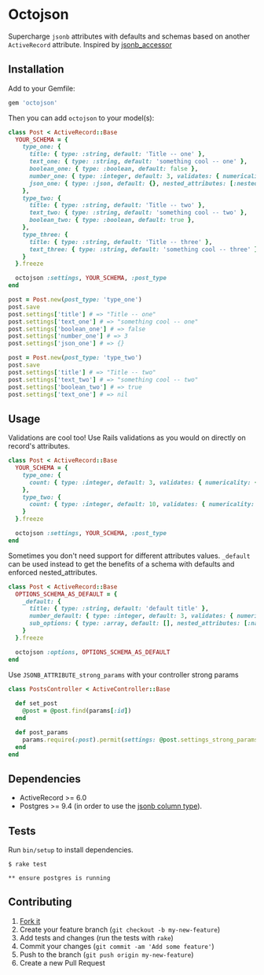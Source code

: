 # Octojson

Supercharge `jsonb` attributes with defaults and schemas based on another `ActiveRecord` attribute. Inspired by [jsonb_accessor](https://rubygems.org/gems/jsonb_accessor)

## Installation

Add to your Gemfile:

```ruby 
gem 'octojson'
```

Then you can add `octojson` to your model(s):

```ruby
class Post < ActiveRecord::Base
  YOUR_SCHEMA = { 
    type_one: {
      title: { type: :string, default: 'Title -- one' },
      text_one: { type: :string, default: 'something cool -- one' },
      boolean_one: { type: :boolean, default: false },
      number_one: { type: :integer, default: 3, validates: { numericality: { only_integer: true, greater_than_or_equal_to: 1, less_than_or_equal_to: 5 } } },
      json_one: { type: :json, default: {}, nested_attributes: [:nested_one, :nested_two, :nested_three] },
    },  
    type_two: {
      title: { type: :string, default: 'Title -- two' },
      text_two: { type: :string, default: 'something cool -- two' },
      boolean_two: { type: :boolean, default: true },
    },
    type_three: {
      title: { type: :string, default: 'Title -- three' },
      text_three: { type: :string, default: 'something cool -- three' }
    }
  }.freeze

  octojson :settings, YOUR_SCHEMA, :post_type
end

post = Post.new(post_type: 'type_one')
post.save
post.settings['title'] # => "Title -- one"
post.settings['text_one'] # => "something cool -- one"
post.settings['boolean_one'] # => false
post.settings['number_one'] # => 3
post.settings['json_one'] # => {}

post = Post.new(post_type: 'type_two')
post.save
post.settings['title'] # => "Title -- two"
post.settings['text_two'] # => "something cool -- two"
post.settings['boolean_two'] # => true
post.settings['text_one'] # => nil
```

## Usage

Validations are cool too! Use Rails validations as you would on directly on record's attributes.

```ruby
class Post < ActiveRecord::Base
  YOUR_SCHEMA = { 
    type_one: {
      count: { type: :integer, default: 3, validates: { numericality: { only_integer: true, greater_than_or_equal_to: 1, less_than_or_equal_to: 5 } } },
    },  
    type_two: {
      count: { type: :integer, default: 10, validates: { numericality: { only_integer: true, greater_than_or_equal_to: 5, less_than_or_equal_to: 15 } } },
    }
  }.freeze

  octojson :settings, YOUR_SCHEMA, :post_type
end
```

Sometimes you don't need support for different attributes values. `_default` can be used instead to get the benefits of a schema with defaults and enforced nested_attributes.

```ruby
class Post < ActiveRecord::Base
  OPTIONS_SCHEMA_AS_DEFAULT = { 
    _default: {
      title: { type: :string, default: 'default title' },
      number_default: { type: :integer, default: 3, validates: { numericality: { only_integer: true, greater_than_or_equal_to: 1, less_than_or_equal_to: 5 } } },
      sub_options: { type: :array, default: [], nested_attributes: [:name, :type] }
    }
  }.freeze

  octojson :options, OPTIONS_SCHEMA_AS_DEFAULT
end
```

Use `JSONB_ATTRIBUTE_strong_params` with your controller strong params 

```ruby
class PostsController < ActiveController::Base
  
  def set_post
    @post = @post.find(params[:id])
  end

  def post_params
    params.require(:post).permit(settings: @post.settings_strong_params)
  end
end
```

## Dependencies

- ActiveRecord >= 6.0
- Postgres >= 9.4 (in order to use the [jsonb column type](http://www.postgresql.org/docs/9.4/static/datatype-json.html)).


## Tests

Run `bin/setup` to install dependencies.

```shell
$ rake test
```

`** ensure postgres is running`


## Contributing

1. [Fork it](https://github.com/baconck/octojson/fork)
2. Create your feature branch (`git checkout -b my-new-feature`)
3. Add tests and changes (run the tests with `rake`)
4. Commit your changes (`git commit -am 'Add some feature'`)
5. Push to the branch (`git push origin my-new-feature`)
6. Create a new Pull Request

